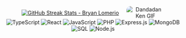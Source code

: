 <div align="center" style="display: flex; justify-content: center; align-items: center; gap: 20px; flex-wrap: wrap;">
  <!-- GitHub Streak -->
<a href="https://git.io/streak-stats" target="_blank">
  <img 
    src="https://streak-stats.demolab.com?user=BryanLomerio&theme=darcula&background=5C2D91&border=ffffff" 
    alt="GitHub Streak Stats - Bryan Lomerio" />
</a>

 <!-- Animated GIF -->
  <img src="https://media1.tenor.com/m/fw-MBeOxEUEAAAAC/dandadan-ken.gif" alt="Dandadan Ken GIF" style="max-width: 100px; border-radius: 10px;" />
</div>




<div align="center">
  <!-- Skill Badges -->
  <img src="https://img.shields.io/badge/TypeScript-007ACC?style=for-the-badge&logo=typescript&logoColor=white&color=8957e5" alt="TypeScript" />
  <img src="https://img.shields.io/badge/React-61DAFB?style=for-the-badge&logo=react&logoColor=white&color=8957e5" alt="React" />
  <img src="https://img.shields.io/badge/JavaScript-F7DF1E?style=for-the-badge&logo=javascript&logoColor=white&color=8957e5" alt="JavaScript" />
  <img src="https://img.shields.io/badge/PHP-777BB4?style=for-the-badge&logo=php&logoColor=white&color=8957e5" alt="PHP" />
  <img src="https://img.shields.io/badge/Express.js-404D59?style=for-the-badge&logo=express&logoColor=white&color=8957e5" alt="Express.js" />
  <img src="https://img.shields.io/badge/MongoDB-47A248?style=for-the-badge&logo=mongodb&logoColor=white&color=8957e5" alt="MongoDB" />
  <img src="https://img.shields.io/badge/SQL-4479A1?style=for-the-badge&logo=sql&logoColor=white&color=8957e5" alt="SQL" />
  <img src="https://img.shields.io/badge/Node.js-339933?style=for-the-badge&logo=node.js&logoColor=white&color=8957e5" alt="Node.js" />
</div>
